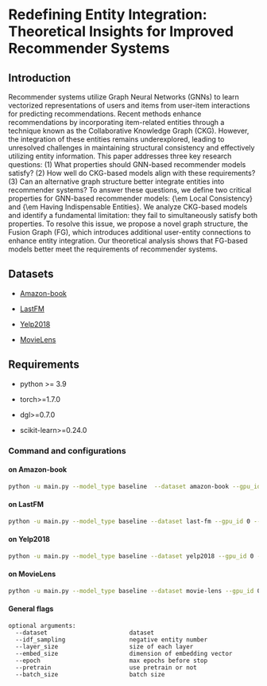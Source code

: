 # Redefining Entity Integration: Theoretical Insights for Improved Recommender Systems
<!--#### -->
## Introduction

Recommender systems utilize Graph Neural Networks (GNNs) to learn vectorized representations of users and items from user-item interactions for predicting recommendations. Recent methods enhance recommendations by incorporating item-related entities through a technique known as the Collaborative Knowledge Graph (CKG). However, the integration of these entities remains underexplored, leading to unresolved challenges in maintaining structural consistency and effectively utilizing entity information. This paper addresses three key research questions: (1) What properties should GNN-based recommender models satisfy? (2) How well do CKG-based models align with these requirements? (3) Can an alternative graph structure better integrate entities into recommender systems?
To answer these questions, we define two critical properties for GNN-based recommender models: {\em Local Consistency} and {\em Having Indispensable Entities}. We analyze CKG-based models and identify a fundamental limitation: they fail to simultaneously satisfy both properties. To resolve this issue, we propose a novel graph structure, the Fusion Graph (FG), which introduces additional user-entity connections to enhance entity integration. Our theoretical analysis shows that FG-based models better meet the requirements of recommender systems.
<!-- ![image](Images/KWF.png "The structure of Knowledge-wedging Frame work") -->
## Datasets

* [Amazon-book](http://jmcauley.ucsd.edu/data/amazon)

* [LastFM](https://grouplens.org/datasets/)

* [Yelp2018](https://www.yelp.com/dataset/challenge)

* [MovieLens](https://grouplens.org/datasets/movielens/)

## Requirements

* python >= 3.9

* torch>=1.7.0

* dgl>=0.7.0

* scikit-learn>=0.24.0






### Command and configurations

#### on Amazon-book
```bash
python -u main.py --model_type baseline  --dataset amazon-book --gpu_id 0 --ue_lambda 0.1 --idf_sampling 1 --layer_size [64,32,16] --embed_size 64 --lr 0.0001 --epoch 3000 --verbose 1 --save_flag 1 --pretrain -1 --batch_size 8192 --sprate 1
```
#### on LastFM
```bash
python -u main.py --model_type baseline --dataset last-fm --gpu_id 0 --ue_lambda 0.1 --idf_sampling 1 --layer_size [64,32,16] --embed_size 64 --lr 0.0001 --epoch 3000 --verbose 1 --save_flag 1 --pretrain -1 --batch_size 8192 --sprate 1
```
#### on Yelp2018
```bash
python -u main.py --model_type baseline --dataset yelp2018 --gpu_id 0 --ue_lambda 0.1 --idf_sampling 1 --layer_size [64,32,16] --embed_size 64 --lr 0.0001 --epoch 3000 --verbose 1 --save_flag 1 --pretrain -1 --batch_size 8192 --sprate 1
```
#### on MovieLens
```bash
python -u main.py --model_type baseline --dataset movie-lens --gpu_id 0 --ue_lambda 0.4 --idf_sampling 1 --layer_size [64,32,16] --embed_size 64 --lr 0.0001 --epoch 3000 --verbose 1 --save_flag 1 --pretrain -1 --batch_size 8192 --sprate 1
```
#### General flags

```{txt}
optional arguments:
  --dataset                       dataset                               
  --idf_sampling                  negative entity number
  --layer_size                    size of each layer
  --embed_size                    dimension of embedding vector 
  --epoch                         max epochs before stop
  --pretrain                      use pretrain or not
  --batch_size                    batch size
```
